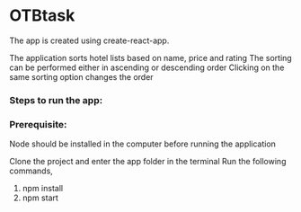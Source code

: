 # OTBtask

The app is created using create-react-app.

The application sorts hotel lists based on name, price and rating
The sorting can be performed either in ascending or descending order
Clicking on the same sorting option changes the order

### Steps to run the app:

### Prerequisite:

Node should be installed in the computer before running the application

Clone the project and enter the app folder in the terminal
Run the following commands,

1. npm install
2. npm start
